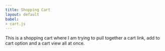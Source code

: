 ```yaml
---
title: Shopping Cart
layout: default
babel:
- cart.js
---
```


This is a shopping cart where I am trying to pull together a cart link, add to
cart option and a cart view all at once.

<div id="app"></div>
